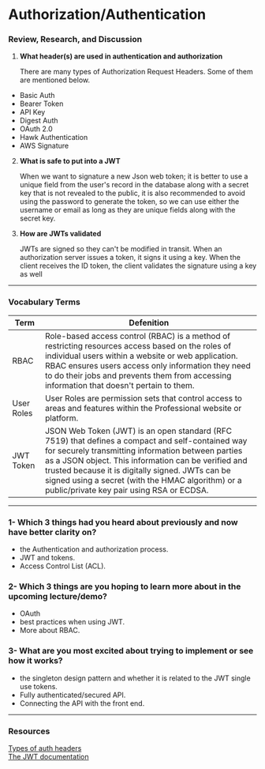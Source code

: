 # Authorization/Authentication

### Review, Research, and Discussion

1. **What header(s) are used in authentication and authorization**

   There are many types of Authorization Request Headers. Some of them are mentioned below.

- Basic Auth
- Bearer Token
- API Key
- Digest Auth
- OAuth 2.0
- Hawk Authentication
- AWS Signature<br>

2. **What is safe to put into a JWT**

   When we want to signature a new Json web token; it is better to use a unique field from the user's record in the database along with a secret key that is not revealed to the public, it is also recommended to avoid using the password to generate the token, so we can use either the username or email as long as they are unique fields along with the secret key.

3. **How are JWTs validated**

   JWTs are signed so they can't be modified in transit. When an authorization server issues a token, it signs it using a key. When the client receives the ID token, the client validates the signature using a key as well

---

### Vocabulary Terms

| Term       | Defenition                                                                                                                                                                                                                                                                                                                                                          |
| ---------- | ------------------------------------------------------------------------------------------------------------------------------------------------------------------------------------------------------------------------------------------------------------------------------------------------------------------------------------------------------------------- |
| RBAC       | Role-based access control (RBAC) is a method of restricting resources access based on the roles of individual users within a website or web application. RBAC ensures users access only information they need to do their jobs and prevents them from accessing information that doesn't pertain to them.                                                           |
| User Roles | User Roles are permission sets that control access to areas and features within the Professional website or platform.                                                                                                                                                                                                                                               |
| JWT Token  | JSON Web Token (JWT) is an open standard (RFC 7519) that defines a compact and self-contained way for securely transmitting information between parties as a JSON object. This information can be verified and trusted because it is digitally signed. JWTs can be signed using a secret (with the HMAC algorithm) or a public/private key pair using RSA or ECDSA. |

---

### 1- Which 3 things had you heard about previously and now have better clarity on?

- the Authentication and authorization process.
- JWT and tokens.
- Access Control List (ACL).

### 2- Which 3 things are you hoping to learn more about in the upcoming lecture/demo?

- OAuth
- best practices when using JWT.
- More about RBAC.

### 3- What are you most excited about trying to implement or see how it works?

- the singleton design pattern and whether it is related to the JWT single use tokens.
- Fully authenticated/secured API.
- Connecting the API with the front end.

---

### Resources

[Types of auth headers](https://www.loginradius.com/blog/async/everything-you-want-to-know-about-authorization-headers/)<br>
[The JWT documentation](https://jwt.io/introduction)<br>
